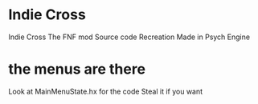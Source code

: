 # Indie Cross
Indie Cross The FNF mod Source code Recreation Made in Psych Engine
# the menus are there
Look at MainMenuState.hx for the code Steal it if you want
